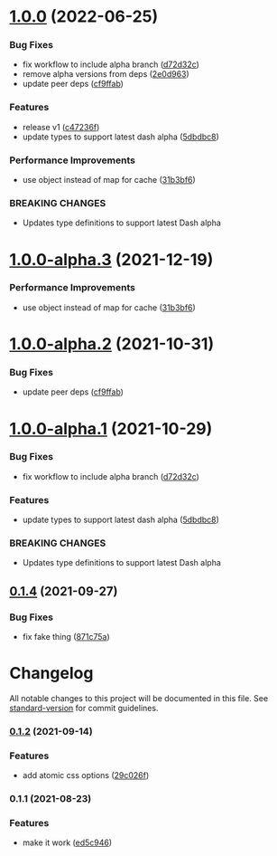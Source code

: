 # [1.0.0](https://github.com/dash-ui/compound/compare/v0.1.4...v1.0.0) (2022-06-25)


### Bug Fixes

* fix workflow to include alpha branch ([d72d32c](https://github.com/dash-ui/compound/commit/d72d32ca1158d72d2ea224b1b0a1f3266d6e3e39))
* remove alpha versions from deps ([2e0d963](https://github.com/dash-ui/compound/commit/2e0d963a1d7208f7470a86aaf3a55b2c88218c53))
* update peer deps ([cf9ffab](https://github.com/dash-ui/compound/commit/cf9ffabf5502395b6994feb242571b1948c1f7f1))


### Features

* release v1 ([c47236f](https://github.com/dash-ui/compound/commit/c47236f48ac793194ccd9dd750bcd87c7436af80))
* update types to support latest dash alpha ([5dbdbc8](https://github.com/dash-ui/compound/commit/5dbdbc8a200fb75e896c20d5c855dfeee4ff2213))


### Performance Improvements

* use object instead of map for cache ([31b3bf6](https://github.com/dash-ui/compound/commit/31b3bf603e5482a76d5f1fa3954b42a3f3053110))


### BREAKING CHANGES

* Updates type definitions to support latest Dash alpha

# [1.0.0-alpha.3](https://github.com/dash-ui/compound/compare/v1.0.0-alpha.2...v1.0.0-alpha.3) (2021-12-19)


### Performance Improvements

* use object instead of map for cache ([31b3bf6](https://github.com/dash-ui/compound/commit/31b3bf603e5482a76d5f1fa3954b42a3f3053110))

# [1.0.0-alpha.2](https://github.com/dash-ui/compound/compare/v1.0.0-alpha.1...v1.0.0-alpha.2) (2021-10-31)


### Bug Fixes

* update peer deps ([cf9ffab](https://github.com/dash-ui/compound/commit/cf9ffabf5502395b6994feb242571b1948c1f7f1))

# [1.0.0-alpha.1](https://github.com/dash-ui/compound/compare/v0.1.4...v1.0.0-alpha.1) (2021-10-29)


### Bug Fixes

* fix workflow to include alpha branch ([d72d32c](https://github.com/dash-ui/compound/commit/d72d32ca1158d72d2ea224b1b0a1f3266d6e3e39))


### Features

* update types to support latest dash alpha ([5dbdbc8](https://github.com/dash-ui/compound/commit/5dbdbc8a200fb75e896c20d5c855dfeee4ff2213))


### BREAKING CHANGES

* Updates type definitions to support latest Dash alpha

## [0.1.4](https://github.com/dash-ui/compound/compare/v0.1.3...v0.1.4) (2021-09-27)


### Bug Fixes

* fix fake thing ([871c75a](https://github.com/dash-ui/compound/commit/871c75ab1888d35a9137ec9829d3744b36fbc2ff))

# Changelog

All notable changes to this project will be documented in this file. See [standard-version](https://github.com/conventional-changelog/standard-version) for commit guidelines.

### [0.1.2](https://github.com/dash-ui/compound/compare/v0.1.1...v0.1.2) (2021-09-14)

### Features

- add atomic css options ([29c026f](https://github.com/dash-ui/compound/commit/29c026f65bd1f406ba2590289e1d84b5b13ac62e))

### 0.1.1 (2021-08-23)

### Features

- make it work ([ed5c946](https://github.com/dash-ui/compound/commit/ed5c946cbd01b4d69f571c84adc4b5bf4c2987a0))
